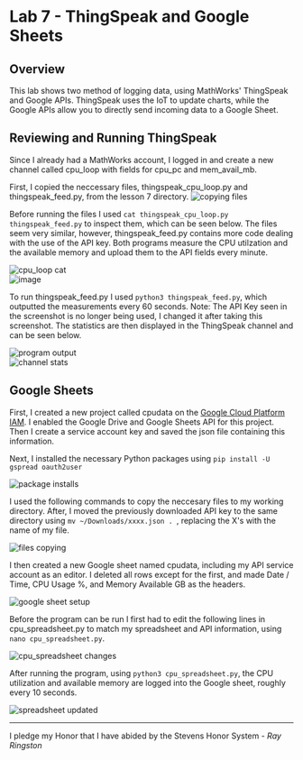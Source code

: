 # Lab 7 - ThingSpeak and Google Sheets

## Overview
This lab shows two method of logging data, using MathWorks' ThingSpeak and Google APIs. ThingSpeak uses the IoT to update charts, while the Google APIs allow you to directly send incoming data to a Google Sheet.

## Reviewing and Running ThingSpeak
Since I already had a MathWorks account, I logged in and create a new channel called cpu_loop with fields for cpu_pc and mem_avail_mb. 

First, I copied the neccessary files, thingspeak_cpu_loop.py and thingspeak_feed.py, from the lesson 7 directory.
![copying files](https://github.com/user-attachments/assets/72902351-57b3-41ad-b597-97e525f203e0)

Before running the files I used ```cat thingspeak_cpu_loop.py thingspeak_feed.py``` to inspect them, which can be seen below. The files seem very similar, however, thingspeak_feed.py contains more code dealing with the use of the API key. Both programs measure the CPU utilzation and the available memory and upload them to the API fields every minute.

![cpu_loop cat](https://github.com/user-attachments/assets/98e167cc-6978-40d4-8864-3247e8de90e0)\
![image](https://github.com/user-attachments/assets/c49d02eb-8590-4b76-bc6c-4bad6181900a)

To run thingspeak_feed.py I used ```python3 thingspeak_feed.py```, which outputted the measurements every 60 seconds. Note: The API Key seen in the screenshot is no longer being used, I changed it after taking this screenshot. The statistics are then displayed in the ThingSpeak channel and can be seen below.

![program output](https://github.com/user-attachments/assets/3fa46adb-1e68-4a66-beb1-cb5e5fcea880)\
![channel stats](https://github.com/user-attachments/assets/139ca5dd-7148-43cd-9558-1bcc2cc68200)

## Google Sheets
First, I created a new project called cpudata on the [Google Cloud Platform IAM](https://console.cloud.google.com/projectselector2/iam-admin/iam). I enabled the Google Drive and Google Sheets API for this project. Then I create a service account key and saved the json file containing this information.

Next, I installed the necessary Python packages using ```pip install -U gspread oauth2user```

![package installs](https://github.com/user-attachments/assets/b444d590-dabd-43d5-ad82-9e1f8c346003)

I used the following commands to copy the neccesary files to my working directory. After, I moved the previously downloaded API key to the same directory using ```mv ~/Downloads/xxxx.json . ```, replacing the X's with the name of my file.

![files copying](https://github.com/user-attachments/assets/bd60afab-cc89-4bcb-b4fa-a9c3678666eb)

I then created a new Google sheet named cpudata, including my API service account as an editor. I deleted all rows except for the first, and made Date / Time, CPU Usage %, and Memory Available GB as the headers. 

![google sheet setup](https://github.com/user-attachments/assets/ac97868a-28c8-4c02-82af-34c0e4fcfdc6)

Before the program can be run I first had to edit the following lines in cpu_spreadsheet.py to match my spreadsheet and API information, using ```nano cpu_spreadsheet.py```.

![cpu_spreadsheet changes](https://github.com/user-attachments/assets/d890816a-6239-4288-87d5-6235783b3d1b)

After running the program, using ```python3 cpu_spreadsheet.py```, the CPU utilization and available memory are logged into the Google sheet, roughly every 10 seconds.

![spreadsheet updated](https://github.com/user-attachments/assets/d0d69875-0575-4736-a5a7-c909e0991bb9)

---
I pledge my Honor that I have abided by the Stevens Honor System - _Ray Ringston_
